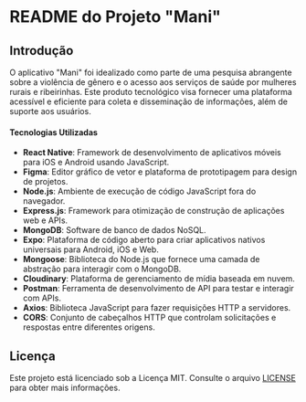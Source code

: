 # README do Projeto "Mani"

## Introdução

O aplicativo "Mani" foi idealizado como parte de uma pesquisa abrangente sobre a violência de gênero e o acesso aos serviços de saúde por mulheres rurais e ribeirinhas. Este produto tecnológico visa fornecer uma plataforma acessível e eficiente para coleta e disseminação de informações, além de suporte aos usuários.

#### Tecnologias Utilizadas

- **React Native**: Framework de desenvolvimento de aplicativos móveis para iOS e Android usando JavaScript.
- **Figma**: Editor gráfico de vetor e plataforma de prototipagem para design de projetos.
- **Node.js**: Ambiente de execução de código JavaScript fora do navegador.
- **Express.js**: Framework para otimização de construção de aplicações web e APIs.
- **MongoDB**: Software de banco de dados NoSQL.
- **Expo**: Plataforma de código aberto para criar aplicativos nativos universais para Android, iOS e Web.
- **Mongoose**: Biblioteca do Node.js que fornece uma camada de abstração para interagir com o MongoDB.
- **Cloudinary**: Plataforma de gerenciamento de mídia baseada em nuvem.
- **Postman**: Ferramenta de desenvolvimento de API para testar e interagir com APIs.
- **Axios**: Biblioteca JavaScript para fazer requisições HTTP a servidores.
- **CORS**: Conjunto de cabeçalhos HTTP que controlam solicitações e respostas entre diferentes origens.

## Licença

Este projeto está licenciado sob a Licença MIT. Consulte o arquivo [LICENSE](LICENSE) para obter mais informações.
